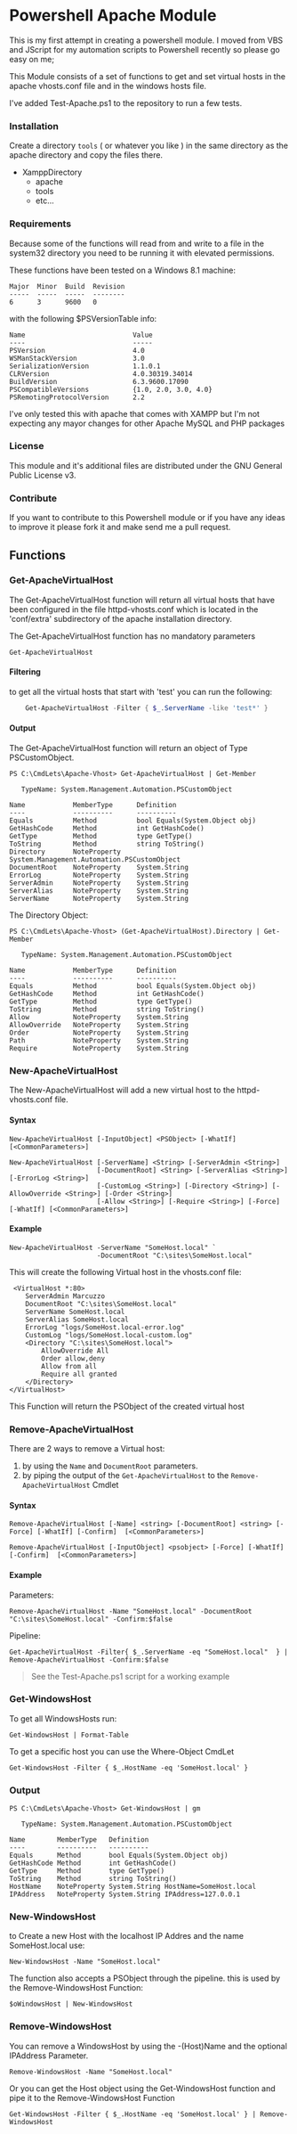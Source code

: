 #  Powershell Apache Module #
This is my first attempt in creating a powershell module.
I moved from VBS and JScript for my automation scripts to Powershell recently so please go easy on me;

This Module consists of a set of functions to get and set virtual hosts in the apache vhosts.conf file and in the windows hosts file.

I've added Test-Apache.ps1 to the repository to run a few tests. 

### Installation
Create a directory `tools` ( or whatever you like ) in the same directory as the apache directory and copy the files there.

 + XamppDirectory
   + apache
   + tools  
   + etc...

### Requirements
Because some of the functions will read from and write to a file in the system32 directory you need to be running it with elevated permissions. 

These functions have been tested on a Windows 8.1 machine:

	Major  Minor  Build  Revision
	-----  -----  -----  --------
	6      3      9600   0


 with the following $PSVersionTable info:

	Name                           Value
	----                           -----
	PSVersion                      4.0
	WSManStackVersion              3.0
	SerializationVersion           1.1.0.1
	CLRVersion                     4.0.30319.34014
	BuildVersion                   6.3.9600.17090
	PSCompatibleVersions           {1.0, 2.0, 3.0, 4.0}
	PSRemotingProtocolVersion      2.2
  


I've only tested this with apache that comes with XAMPP but I'm not expecting any mayor changes for other Apache MySQL and PHP packages

### License
This module and it's additional files are distributed under the GNU General Public License v3.

### Contribute
If you want to contribute to this Powershell module or if you have any ideas to improve it please fork it and make send me a pull request.

## Functions
### Get-ApacheVirtualHost
The Get-ApacheVirtualHost function will return all virtual hosts that have been configured in the file httpd-vhosts.conf which is located in the 'conf/extra' subdirectory of the apache installation directory.  

The Get-ApacheVirtualHost function has no mandatory parameters

    Get-ApacheVirtualHost 




#### Filtering
  
to get all the virtual hosts that start with 'test' you can run the following:

```PowerShell
	Get-ApacheVirtualHost -Filter { $_.ServerName -like 'test*' }
 ```
 
#### Output
The Get-ApacheVirtualHost function will return an object of Type PSCustomObject.

	PS C:\CmdLets\Apache-Vhost> Get-ApacheVirtualHost | Get-Member

       TypeName: System.Management.Automation.PSCustomObject

    Name 			MemberType   	Definition
    ---- 			----------   	----------
    Equals   		Method   		bool Equals(System.Object obj)
    GetHashCode  	Method   		int GetHashCode()
    GetType  		Method   		type GetType()
    ToString 		Method   		string ToString()
    Directory		NoteProperty 	System.Management.Automation.PSCustomObject
    DocumentRoot 	NoteProperty 	System.String
    ErrorLog 		NoteProperty 	System.String
    ServerAdmin  	NoteProperty 	System.String
    ServerAlias  	NoteProperty 	System.String
    ServerName   	NoteProperty 	System.String

The Directory Object:

	PS C:\CmdLets\Apache-Vhost> (Get-ApacheVirtualHost).Directory | Get-Member

	   TypeName: System.Management.Automation.PSCustomObject

	Name  			MemberType   	Definition
	----  			----------   	----------
	Equals			Method   		bool Equals(System.Object obj)
	GetHashCode   	Method   		int GetHashCode()
	GetType   		Method   		type GetType()
	ToString  		Method   		string ToString()
	Allow 			NoteProperty 	System.String
	AllowOverride 	NoteProperty 	System.String
	Order 			NoteProperty 	System.String
	Path  			NoteProperty 	System.String
	Require 		NoteProperty 	System.String



### New-ApacheVirtualHost 

The New-ApacheVirtualHost will add a new virtual host to the httpd-vhosts.conf file.

#### Syntax

	New-ApacheVirtualHost [-InputObject] <PSObject> [-WhatIf] [<CommonParameters>]

	New-ApacheVirtualHost [-ServerName] <String> [-ServerAdmin <String>]
	                      [-DocumentRoot] <String> [-ServerAlias <String>] [-ErrorLog <String>]
	                      [-CustomLog <String>] [-Directory <String>] [-AllowOverride <String>] [-Order <String>]
	                      [-Allow <String>] [-Require <String>] [-Force] [-WhatIf] [<CommonParameters>]

#### Example

	New-ApacheVirtualHost -ServerName "SomeHost.local" `
	                      -DocumentRoot "C:\sites\SomeHost.local"


This will create the following Virtual host in the vhosts.conf file:  

     <VirtualHost *:80>
    	ServerAdmin Marcuzzo
    	DocumentRoot "C:\sites\SomeHost.local"
    	ServerName SomeHost.local
    	ServerAlias SomeHost.local
    	ErrorLog "logs/SomeHost.local-error.log"
    	CustomLog "logs/SomeHost.local-custom.log"
    	<Directory "C:\sites\SomeHost.local">
    		AllowOverride All
    		Order allow,deny
    		Allow from all
    		Require all granted
    	</Directory>
    </VirtualHost>

This Function will return the PSObject of the created virtual host  


### Remove-ApacheVirtualHost
There are 2 ways to remove a Virtual host:   

1. by using the `Name` and `DocumentRoot` parameters.  
2. by piping the output of the `Get-ApacheVirtualHost` to the `Remove-ApacheVirtualHost` Cmdlet

#### Syntax

    Remove-ApacheVirtualHost [-Name] <string> [-DocumentRoot] <string> [-Force] [-WhatIf] [-Confirm]  [<CommonParameters>]

    Remove-ApacheVirtualHost [-InputObject] <psobject> [-Force] [-WhatIf] [-Confirm]  [<CommonParameters>]



#### Example

Parameters:

	Remove-ApacheVirtualHost -Name "SomeHost.local" -DocumentRoot "C:\sites\SomeHost.local" -Confirm:$false


Pipeline:

	Get-ApacheVirtualHost -Filter{ $_.ServerName -eq "SomeHost.local"  } | Remove-ApacheVirtualHost -Confirm:$false

> See the Test-Apache.ps1 script for a working example



### Get-WindowsHost
To get all WindowsHosts run:

	Get-WindowsHost | Format-Table

To get a specific host you can use the Where-Object CmdLet
	
	Get-WindowsHost -Filter { $_.HostName -eq 'SomeHost.local' }

### Output

	PS C:\CmdLets\Apache-Vhost> Get-WindowsHost | gm
		
	   TypeName: System.Management.Automation.PSCustomObject
	
	Name        MemberType   Definition
	----        ----------   ----------
	Equals      Method       bool Equals(System.Object obj)
	GetHashCode Method       int GetHashCode()
	GetType     Method       type GetType()
	ToString    Method       string ToString()
	HostName    NoteProperty System.String HostName=SomeHost.local
	IPAddress   NoteProperty System.String IPAddress=127.0.0.1

### New-WindowsHost

to Create a new Host with the localhost IP Addres and the name SomeHost.local use:

	New-WindowsHost -Name "SomeHost.local"

The function also accepts a PSObject through the pipeline. this is used by the Remove-WindowsHost Function:

	$oWindowsHost | New-WindowsHost


### Remove-WindowsHost

You can remove a WindowsHost by using the -(Host)Name and the optional IPAddress Parameter.

	Remove-WindowsHost -Name "SomeHost.local"

Or you can get the Host object using the Get-WindowsHost function and pipe it to the Remove-WindowsHost Function
	
	Get-WindowsHost -Filter { $_.HostName -eq 'SomeHost.local' } | Remove-WindowsHost 